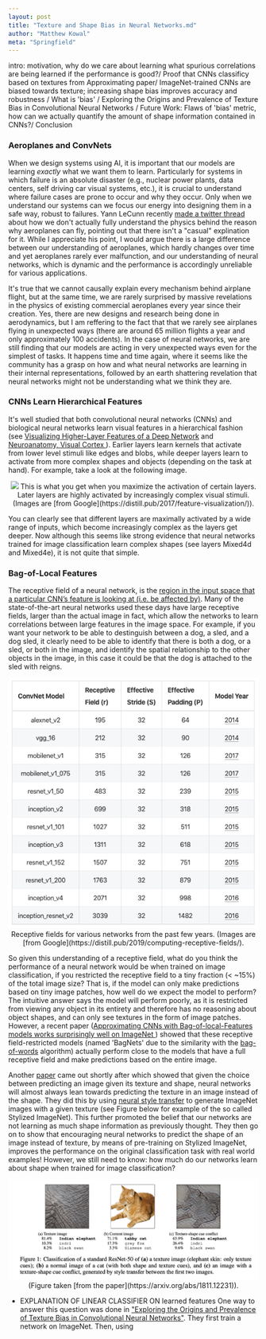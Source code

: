 ```yaml
---
layout: post
title: "Texture and Shape Bias in Neural Networks.md"
author: "Matthew Kowal"
meta: "Springfield"
--- 
```


intro: motivation, why do we care about learning what spurious correlations are being learned if the performance is good?/
Proof that CNNs classificy based on textures from Approximating paper/
ImageNet-trained CNNs are biased towards texture; increasing shape bias improves accuracy and robustness / 
  What is 'bias' /
Exploring the Origins and Prevalence of Texture Bias in Convolutional Neural Networks / 
Future Work: Flaws of 'bias' metric, how can we actually quantify the amount of shape information contained in CNNs?/ 
Conclusion

### Aeroplanes and ConvNets

When we design systems using AI, it is important that our models are learning *exactly* what we want them to learn. Particularly for systems in which failure is an absolute disaster (e.g., nuclear power plants, data centers, self driving car visual systems, etc.), it is crucial to understand where failure cases are prone to occur and why they occur. Only when we understand our systems can we focus our energy into designing them in a safe way, robust to failures. Yann LeCunn recently [made a twitter thread](https://twitter.com/ylecun/status/1225122824039342081) about how we don't actually fully understand the physics behind the reason why aeroplanes can fly, pointing out that there isn't a "casual" explination for it. While I appreciate his point, I would argue there is a large difference between our understanding of aeroplanes, which hardly changes over time and yet aeroplanes rarely ever malfunction, and our understanding of neural networks, which is dynamic and the performance is accordingly unreliable for various applications. 

It's true that we cannot causally explain every mechanism behind airplane flight, but at the same time, we are rarely surprised by massive revelations in the physics of existing commercial aeroplanes every year since their creation. Yes, there are new designs and research being done in aerodynamics, but I am reffering to the fact that that we rarely see airplanes flying in unexpected ways (there are around 65 million flights a year and only approximately 100 accidents). In the case of neural networks, we are still finding that our models are acting in very unexpected ways even for the simplest of tasks. It happens time and time again, where it seems like the community has a grasp on how and what neural networks are learning in their internal representations, followed by an earth shattering revelation that neural networks might not be understanding what we think they are.

### CNNs Learn Hierarchical Features

It's well studied that both convolutional neural networks (CNNs) and biological neural networks learn visual features in a hierarchical fashion (see [Visualizing Higher-Layer Features of a Deep Network](https://pdfs.semanticscholar.org/65d9/94fb778a8d9e0f632659fb33a082949a50d3.pdf) and [Neuroanatomy, Visual Cortex
](https://www.ncbi.nlm.nih.gov/books/NBK482504/)). Earlier layers learn kernels that activate from lower level stimuli like edges and blobs, while deeper layers learn to activate from more complex shapes and objects (depending on the task at hand). For example, take a look at the following image.

<p align="center">
  <img src="/images/feature_hierarchy.png"> This is what you get when you maximize the activation of certain layers. Later layers are highly activated by increasingly complex visual stimuli. (Images are [from Google](https://distill.pub/2017/feature-visualization/)).
</p>

You can clearly see that different layers are maximally activated by a wide range of inputs, which become increasingly complex as the layers get deeper. Now although this seems like strong evidence that neural networks trained for image classification learn complex shapes (see layers Mixed4d and Mixed4e), it is not quite that simple. 

### Bag-of-Local Features

The receptive field of a neural network, is the [region in the input space that a particular CNN’s feature is looking at (i.e. be affected by)](https://medium.com/mlreview/a-guide-to-receptive-field-arithmetic-for-convolutional-neural-networks-e0f514068807). Many of the state-of-the-art neural networks used these days have large receptive fields, larger than the actual image in fact, which allow the networks to learn correlations between large features in the image space. For example, if you want your network to be able to destinguish between a dog, a sled, and a dog sled, it clearly need to be able to identify that there is both a dog, or a sled, or both in the image, and identify the spatial relationship to the other objects in the image, in this case it could be that the dog is attached to the sled with reigns. 

<p align="center">
  <img src="/images/receptive_field_table.png"> 
  Receptive fields for various networks from the past few years. (Images are [from Google](https://distill.pub/2019/computing-receptive-fields/).
</p>

So given this understanding of a receptive field, what do you think the performance of a neural network would be when trained on image classification, if you restricted the receptive field to a tiny fraction (< ~15%) of the total image size? That is, if the model can only make predictions based on tiny image patches, how well do we expect the model to perform? The intuitive answer says the model will perform poorly, as it is restricted from viewing any object in its entirety and therefore has no reasoning about object shapes, and can only see textures in the form of image patches. However, a recent paper ([Approximating CNNs with Bag-of-local-Features models works surprisingly well on ImageNet
](https://arxiv.org/abs/1904.00760)) showed that these receptive field-restricted models (named 'BagNets' due to the similarity with the [bag-of-words](https://machinelearningmastery.com/gentle-introduction-bag-words-model/) algorithm) actually perform close to the models that have a full receptive field and make predictions based on the entire image. 

Another [paper](https://arxiv.org/abs/1811.12231) came out shortly after which showed that given the choice between predicting an image given its texture and shape, neural networks will almost always lean towards predicting the texture in an image instead of the shape. They did this by using [neural style transfer](https://towardsdatascience.com/light-on-math-machine-learning-intuitive-guide-to-neural-style-transfer-ef88e46697ee) to generate ImageNet images with a given texture (see Figure below for example of the so called Stylized ImageNet). This further promoted the belief that our networks are not learning as much shape information as previously thought. They then go on to show that encouraging neural networks to predict the shape of an image instead of texture, by means of pre-training on Stylized ImageNet, improves the performance on the original classification task with real world examples! However, we still need to know: how much do our networks learn about shape when trained for image classification?

<p align="center">
  <img src="/images/texture_shape_example.png"> (Figure taken [from the paper](https://arxiv.org/abs/1811.12231)).
</p>

- EXPLANATION OF LINEAR CLASSIFIER ON learned features
One way to answer this question was done in ["Exploring the Origins and Prevalence of Texture Bias in Convolutional Neural
Networks"](https://arxiv.org/pdf/1911.09071.pdf). They first train a network on ImageNet. Then, using

